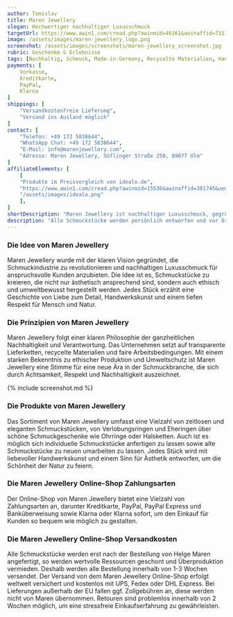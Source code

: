```yaml
---
author: Tomislav
title: Maren Jewellery
slogan: Hochwertiger nachhaltiger Luxusschmuck
targetUrl: https://www.awin1.com/cread.php?awinmid=46161&awinaffid=731132
image: /assets/images/maren-jewellery_logo.png
screenshot: /assets/images/screenshots/maren-jewellery_screenshot.jpg
rubric: Geschenke & Erlebnisse
tags: [Nachhaltig, Schmuck, Made-in-Germany, Recycelte Materialien, Handgefertigt, Hochwertig]
payments: [
    Vorkasse,
    Kreditkarte,
    PayPal,
    Klarna
]
shippings: [
    "Versandkostenfreie Lieferung",
    "Versand ins Ausland möglich"
]
contact: [
    "Telefon: +49 172 5838644",
    "WhatsApp Chat: +49 172 5838644",
    "E-Mail: info@marenjewellery.com",
    "Adresse: Maren Jewellery, Söflinger Straße 250, 89077 Ulm"
]
affiliateElements: [
    [
    "Produkte im Preisvergleich von idealo.de", 
    "https://www.awin1.com/cread.php?awinmid=15536&awinaffid=381745&ued=https%3A%2F%2Fwww.idealo.de%2Fpreisvergleich%2FMainSearchProductCategory.html%3Fq%3Dmaren%2Bjewellery", 
    "/assets/images/idealo.png"
    ],
]
shortDescription: "Maren Jewellery ist nachhaltiger Luxusschmuck, gegründet von Designerin Helge Maren. Wer sich für den Kauf von Marens nachhaltigem Schmuck entscheidet, trägt nicht nur ein positives Gefühl davon, sondern trägt auch zum Wohlergehen unserer Erde bei und macht mit dem Kauf einen bedeutenden Unterschied."
description: "Alle Schmuckstücke werden persönlich entworfen und vor Ort aus recyceltem 18 Karat Gold und im Labor gezüchteten Diamanten handgefertigt. Maren steht für Verantwortung und Achtsamkeit, für zeitlose Ästhetik und hohe Qualität und für den Mut, neue Wege zu gehen und Veränderungen zu schaffen. Ausgezeichnet mit dem German Design Award 2022, RJC-zertifiziert und die erste zertifizierte B Corp-Schmuckmarke in Deutschland."
---
```


### Die Idee von Maren Jewellery

Maren Jewellery wurde mit der klaren Vision gegründet, die Schmuckindustrie zu revolutionieren und nachhaltigen Luxusschmuck für anspruchsvolle Kunden anzubieten. Die Idee ist es, Schmuckstücke zu kreieren, die nicht nur ästhetisch ansprechend sind, sondern auch ethisch und umweltbewusst hergestellt werden. Jedes Stück erzählt eine Geschichte von Liebe zum Detail, Handwerkskunst und einem tiefen Respekt für Mensch und Natur.

### Die Prinzipien von Maren Jewellery

Maren Jewellery folgt einer klaren Philosophie der ganzheitlichen Nachhaltigkeit und Verantwortung. Das Unternehmen setzt auf transparente Lieferketten, recycelte Materialien und faire Arbeitsbedingungen. Mit einem starken Bekenntnis zu ethischer Produktion und Umweltschutz ist Maren Jewellery eine Stimme für eine neue Ära in der Schmuckbranche, die sich durch Achtsamkeit, Respekt und Nachhaltigkeit auszeichnet.

{% include screenshot.md %}

### Die Produkte von Maren Jewellery

Das Sortiment von Maren Jewellery umfasst eine Vielzahl von zeitlosen und eleganten Schmuckstücken, von Verlobungsringen und Eheringen über schöne Schmuckgeschenke wie Ohrringe oder Halsketten. Auch ist es möglich sich individuelle Schmuckstücke anfertigen zu lassen sowie alte Schmuckstücke zu neuen umarbeiten zu lassen. Jedes Stück wird mit liebevoller Handwerkskunst und einem Sinn für Ästhetik entworfen, um die Schönheit der Natur zu feiern.

### Die Maren Jewellery Online-Shop Zahlungsarten

Der Online-Shop von Maren Jewellery bietet eine Vielzahl von Zahlungsarten an, darunter Kreditkarte, PayPal, PayPal Express und Banküberweisung sowie Klarna oder Klarna sofort, um den Einkauf für Kunden so bequem wie möglich zu gestalten.

### Die Maren Jewellery Online-Shop Versandkosten

Alle Schmuckstücke werden erst nach der Bestellung von Helge Maren angefertigt, so werden wertvolle Ressourcen geschont und Überproduktion vermieden. Deshalb werden alle Bestellung innerhalb von 1-3 Wochen versendet. Der Versand von dem Maren Jewellery Online-Shop erfolgt weltweit versichert und kostenlos mit UPS, Fedex oder DHL Express. Bei Lieferungen außerhalb der EU fallen ggf. Zollgebühren an, diese werden nicht von Maren übernommen. Retouren sind problemlos innerhalb von 2 Wochen möglich, um eine stressfreie Einkaufserfahrung zu gewährleisten.
